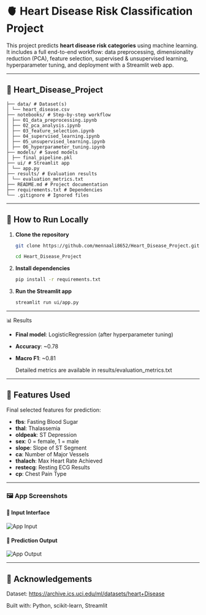 # 🫀 Heart Disease Risk Classification Project

This project predicts **heart disease risk categories** using machine learning.  
It includes a full end-to-end workflow: data preprocessing, dimensionality reduction (PCA), feature selection, supervised & unsupervised learning, hyperparameter tuning, and deployment with a Streamlit web app.

---
## 📁 Heart_Disease_Project 

``` 
├── data/ # Dataset(s) 
│ └── heart_disease.csv 
├── notebooks/ # Step-by-step workflow 
│ ├── 01_data_preprocessing.ipynb 
│ ├── 02_pca_analysis.ipynb 
│ ├── 03_feature_selection.ipynb 
│ ├── 04_supervised_learning.ipynb 
│ ├── 05_unsupervised_learning.ipynb 
│ ├── 06_hyperparameter_tuning.ipynb 
├── models/ # Saved models 
│ ├── final_pipeline.pkl 
├── ui/ # Streamlit app 
│ └── app.py 
├── results/ # Evaluation results 
│ └── evaluation_metrics.txt 
├── README.md # Project documentation 
├── requirements.txt # Dependencies 
└── .gitignore # Ignored files 
```

---

## 🚀 How to Run Locally

1. **Clone the repository**
   ```bash
   git clone https://github.com/mennaali8652/Heart_Disease_Project.git

   cd Heart_Disease_Project

2. **Install dependencies**
    ```bash
    pip install -r requirements.txt

3. **Run the Streamlit app**
    ```bash
    streamlit run ui/app.py

---
📊 Results

- **Final model**: LogisticRegression (after hyperparameter tuning)

- **Accuracy**: ~0.78

- **Macro F1**: ~0.81

    Detailed metrics are available in results/evaluation_metrics.txt

---

## 🧠 Features Used
Final selected features for prediction:

- **fbs**: Fasting Blood Sugar  
- **thal**: Thalassemia  
- **oldpeak**: ST Depression  
- **sex**: 0 = female, 1 = male  
- **slope**: Slope of ST Segment  
- **ca**: Number of Major Vessels  
- **thalach**: Max Heart Rate Achieved  
- **restecg**: Resting ECG Results  
- **cp**: Chest Pain Type

---

### 🖼️ App Screenshots

#### 🔹 Input Interface
![App Input](assets/user_input.png)

#### 🔹 Prediction Output
![App Output](assets/predict.png)

---

## 🙌 Acknowledgements
Dataset: https://archive.ics.uci.edu/ml/datasets/heart+Disease

Built with: Python, scikit-learn, Streamlit